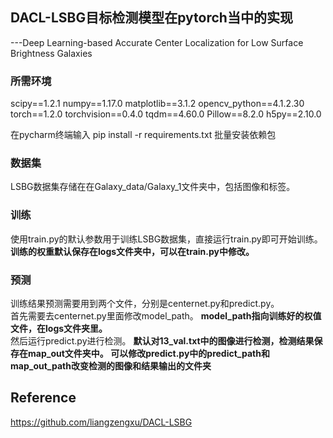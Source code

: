 ## DACL-LSBG目标检测模型在pytorch当中的实现
---Deep Learning-based Accurate Center Localization for Low Surface Brightness Galaxies


### 所需环境
scipy==1.2.1
numpy==1.17.0
matplotlib==3.1.2
opencv_python==4.1.2.30
torch==1.2.0
torchvision==0.4.0
tqdm==4.60.0
Pillow==8.2.0
h5py==2.10.0

在pycharm终端输入 pip install -r requirements.txt 批量安装依赖包
 
### 数据集
LSBG数据集存储在在Galaxy_data/Galaxy_1文件夹中，包括图像和标签。

### 训练 
使用train.py的默认参数用于训练LSBG数据集，直接运行train.py即可开始训练。
**训练的权重默认保存在logs文件夹中，可以在train.py中修改。**


### 预测
训练结果预测需要用到两个文件，分别是centernet.py和predict.py。  
首先需要去centernet.py里面修改model_path。
   **model_path指向训练好的权值文件，在logs文件夹里。**   
然后运行predict.py进行检测。
   **默认对13_val.txt中的图像进行检测，检测结果保存在map_out文件夹中。
可以修改predict.py中的predict_path和map_out_path改变检测的图像和结果输出的文件夹**



## Reference
https://github.com/liangzengxu/DACL-LSBG
